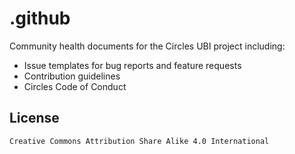 # .github

Community health documents for the Circles UBI project including:

* Issue templates for bug reports and feature requests
* Contribution guidelines
* Circles Code of Conduct

## License

`Creative Commons Attribution Share Alike 4.0 International`
